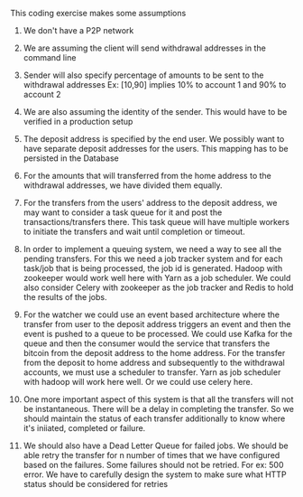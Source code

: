 This coding exercise makes some assumptions

1. We don't have a P2P network
2. We are assuming the client will send withdrawal addresses in the command line
3. Sender will also specify percentage of amounts to be sent to the withdrawal addresses Ex: [10,90] implies 10% to account 1 and 90% to account 2
4. We are also assuming the identity of the sender. This would have to be verified in a production setup

5. The deposit address is specified by the end user. We possibly want to have separate deposit addresses for the users.  This mapping has to be persisted in the Database

6. For the amounts that will transferred from the home address to the withdrawal addresses, we have divided them equally.

7. For the transfers from the users' address to the deposit address, we may want to consider a task queue for it and post the transactions/transfers there.  This task queue will have multiple workers to initiate the transfers and wait until completion or timeout.

8. In order to implement a queuing system, we need a way to see all the pending transfers. For this we need a job tracker system and for each task/job that is being processed, the job id is generated.  Hadoop with zookeeper would work well here with Yarn as a job scheduler.  We could also consider Celery with zookeeper as the job tracker and Redis to hold the results of the jobs.

9. For the watcher we could use an event based architecture where the transfer from user to the deposit address triggers an event and then the event is pushed to a queue to be processed. We could use Kafka for the queue and then the consumer would the service that transfers the bitcoin from the deposit address to the home address. For the transfer from the deposit to home address and subsequently to the withdrawal accounts, we must use a scheduler to transfer. Yarn as job scheduler with hadoop will work here well. Or we could use celery here.

10. One more important aspect of this system is that all the transfers will not be instantaneous.  There will be a delay in completing the transfer. So we should maintain the status of each transfer additionally to know where it's iniiated, completed or failure.  

9. We should also have a Dead Letter Queue for failed jobs.  We should be able retry the transfer for n number of times that we have configured based on the failures. Some failures should not be retried. For ex: 500 error. We have to carefully design the system to make sure what HTTP status should be considered for retries 